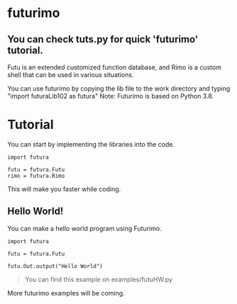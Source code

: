 # futurimo
## You can check tuts.py for quick 'futurimo' tutorial.

Futu is an extended customized function database, and Rimo is a custom shell that can be used in various situations.

You can use futurimo by copying the lib file to the work directory and typing "import futuraLib102 as futura"
Note: Futurimo is based on Python 3.8.

# Tutorial

You can start by implementing the libraries into the code.

```
import futura

futu = futura.Futu
rimo = futura.Rimo
```

This will make you faster while coding.

## Hello World!

You can make a hello world program using Futurimo.

```
import futura

futu = futura.Futu

futu.Out.output("Hello World")
```
> You can find this example on examples/futuHW.py

More futurimo examples will be coming.
